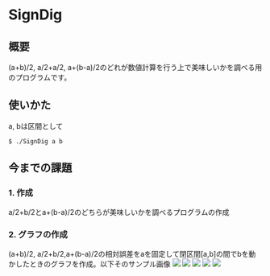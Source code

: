 # SignDig
## 概要
(a+b)/2, a/2+a/2, a+(b-a)/2のどれが数値計算を行う上で美味しいかを調べる用のプログラムです。
## 使いかた
a, bは区間として
```
$ ./SignDig a b
```
## 今までの課題
### 1. 作成
a/2+b/2とa+(b-a)/2のどちらが美味しいかを調べるプログラムの作成
### 2. グラフの作成
(a+b)/2, a/2+b/2,a+(b-a)/2の相対誤差をaを固定して閉区間[a,b]の間でbを動かしたときのグラフを作成。以下そのサンプル画像
![]("https://github.com/flow6852/SignDig/blob/master/images/SignDig0-1.png")
![]("https://github.com/flow6852/SignDig/blob/master/images/SignDig-ave.png")
![]("https://github.com/flow6852/SignDig/blob/master/images/SignDig-ave1.png")
![]("https://github.com/flow6852/SignDig/blob/master/images/SignDig-ave2.png")
![]("https://github.com/flow6852/SignDig/blob/master/images/SignDig-3-0.png")
